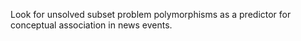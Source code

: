 Look for unsolved subset problem polymorphisms as a predictor for conceptual association in news events.
